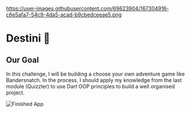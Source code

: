 https://user-images.githubusercontent.com/69623904/167304916-c6e5afa7-54c9-4da5-acad-b9cbedceeae5.png


# Destini 🤔

## Our Goal

In this challenge, I will be building a choose your own adventure game like Bandersnatch. In the process, I should apply my knowledge from the last module (Quizzler) to use Dart OOP principles to build a well organised project.

![Finished App](https://gfycat.com/powerfulsoggyanemonecrab)
